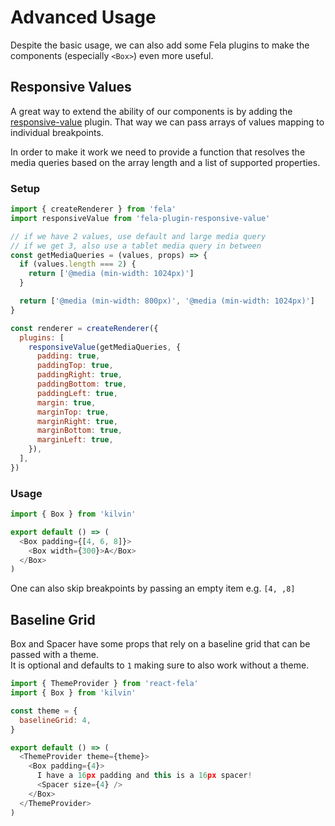 # Advanced Usage

Despite the basic usage, we can also add some Fela plugins to make the components (especially `<Box>`) even more useful.

## Responsive Values

A great way to extend the ability of our components is by adding the [responsive-value](https://github.com/robinweser/fela/tree/master/packages/fela-plugin-responsive-value) plugin. That way we can pass arrays of values mapping to individual breakpoints.

In order to make it work we need to provide a function that resolves the media queries based on the array length and a list of supported properties.

### Setup

```js
import { createRenderer } from 'fela'
import responsiveValue from 'fela-plugin-responsive-value'

// if we have 2 values, use default and large media query
// if we get 3, also use a tablet media query in between
const getMediaQueries = (values, props) => {
  if (values.length === 2) {
    return ['@media (min-width: 1024px)']
  }

  return ['@media (min-width: 800px)', '@media (min-width: 1024px)']
}

const renderer = createRenderer({
  plugins: [
    responsiveValue(getMediaQueries, {
      padding: true,
      paddingTop: true,
      paddingRight: true,
      paddingBottom: true,
      paddingLeft: true,
      margin: true,
      marginTop: true,
      marginRight: true,
      marginBottom: true,
      marginLeft: true,
    }),
  ],
})
```

### Usage

```js
import { Box } from 'kilvin'

export default () => (
  <Box padding={[4, 6, 8]}>
    <Box width={300}>A</Box>
  </Box>
)
```

One can also skip breakpoints by passing an empty item e.g. `[4, ,8]`

## Baseline Grid

Box and Spacer have some props that rely on a baseline grid that can be passed with a theme.<br>
It is optional and defaults to `1` making sure to also work without a theme.

```js
import { ThemeProvider } from 'react-fela'
import { Box } from 'kilvin'

const theme = {
  baselineGrid: 4,
}

export default () => (
  <ThemeProvider theme={theme}>
    <Box padding={4}>
      I have a 16px padding and this is a 16px spacer!
      <Spacer size={4} />
    </Box>
  </ThemeProvider>
)
```
